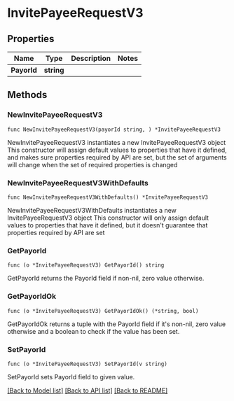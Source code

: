# InvitePayeeRequestV3

## Properties

Name | Type | Description | Notes
------------ | ------------- | ------------- | -------------
**PayorId** | **string** |  | 

## Methods

### NewInvitePayeeRequestV3

`func NewInvitePayeeRequestV3(payorId string, ) *InvitePayeeRequestV3`

NewInvitePayeeRequestV3 instantiates a new InvitePayeeRequestV3 object
This constructor will assign default values to properties that have it defined,
and makes sure properties required by API are set, but the set of arguments
will change when the set of required properties is changed

### NewInvitePayeeRequestV3WithDefaults

`func NewInvitePayeeRequestV3WithDefaults() *InvitePayeeRequestV3`

NewInvitePayeeRequestV3WithDefaults instantiates a new InvitePayeeRequestV3 object
This constructor will only assign default values to properties that have it defined,
but it doesn't guarantee that properties required by API are set

### GetPayorId

`func (o *InvitePayeeRequestV3) GetPayorId() string`

GetPayorId returns the PayorId field if non-nil, zero value otherwise.

### GetPayorIdOk

`func (o *InvitePayeeRequestV3) GetPayorIdOk() (*string, bool)`

GetPayorIdOk returns a tuple with the PayorId field if it's non-nil, zero value otherwise
and a boolean to check if the value has been set.

### SetPayorId

`func (o *InvitePayeeRequestV3) SetPayorId(v string)`

SetPayorId sets PayorId field to given value.



[[Back to Model list]](../README.md#documentation-for-models) [[Back to API list]](../README.md#documentation-for-api-endpoints) [[Back to README]](../README.md)


